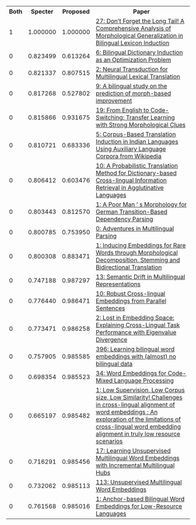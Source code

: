 <html><table><tr>
<th>Both</th>
<th>Specter</th>
<th>Proposed</th>
<th>Paper</th>
</tr>
<tr>
<td>1</td>
<td>1.000000</td>
<td>1.000000</td>
<td><a href="https://www.semanticscholar.org/paper/38c1f516c3f8a4c3df6eacee7fc3702599b542cd">27: Don’t Forget the Long Tail! A Comprehensive Analysis of Morphological Generalization in Bilingual Lexicon Induction</a></td>
</tr>
<tr>
<td>0</td>
<td>0.823499</td>
<td>0.613264</td>
<td><a href="https://www.semanticscholar.org/paper/1ea847a6a0fb972681cf30ead4c5fd19eed3c057">6: Bilingual Dictionary Induction as an Optimization Problem</a></td>
</tr>
<tr>
<td>0</td>
<td>0.821337</td>
<td>0.807515</td>
<td><a href="https://www.semanticscholar.org/paper/eed276afdb70875e2694dfb6e9b37ca332b3fd7a">2: Neural Transduction for Multilingual Lexical Translation</a></td>
</tr>
<tr>
<td>0</td>
<td>0.817268</td>
<td>0.527802</td>
<td><a href="https://www.semanticscholar.org/paper/147771788504d2c11f8701be8b35af7f3758d74c">9: A bilingual study on the prediction of morph-based improvement</a></td>
</tr>
<tr>
<td>0</td>
<td>0.815866</td>
<td>0.931675</td>
<td><a href="https://www.semanticscholar.org/paper/71901b0476961981162a6a4086eaa40012becfce">19: From English to Code-Switching: Transfer Learning with Strong Morphological Clues</a></td>
</tr>
<tr>
<td>0</td>
<td>0.810721</td>
<td>0.683336</td>
<td><a href="https://www.semanticscholar.org/paper/c9db52015ef9ed6e0f2bfaa64b1a2b38ef4329d6">5: Corpus-Based Translation Induction in Indian Languages Using Auxiliary Language Corpora from Wikipedia</a></td>
</tr>
<tr>
<td>0</td>
<td>0.806412</td>
<td>0.603476</td>
<td><a href="https://www.semanticscholar.org/paper/e317f111f0a95a053b3ee1b12da03541d4004a5f">10: A Probabilistic Translation Method for Dictionary-based Cross-lingual Information Retrieval in Agglutinative Languages</a></td>
</tr>
<tr>
<td>0</td>
<td>0.803443</td>
<td>0.812570</td>
<td><a href="https://www.semanticscholar.org/paper/26294ac481abbc702c1d7076a9c9ed19c775f6d4">1: A Poor Man ’ s Morphology for German Transition-Based Dependency Parsing</a></td>
</tr>
<tr>
<td>0</td>
<td>0.800785</td>
<td>0.753950</td>
<td><a href="https://www.semanticscholar.org/paper/ac43735357f043aa70217f5f7b53506eefdea429">0: Adventures in Multilingual Parsing</a></td>
</tr>
<tr>
<td>0</td>
<td>0.800308</td>
<td>0.883471</td>
<td><a href="https://www.semanticscholar.org/paper/221ecd892155edc144fe7ae2939c00f629818fb4">1: Inducing Embeddings for Rare Words through Morphological Decomposition, Stemming and Bidirectional Translation</a></td>
</tr>
<tr>
<td>0</td>
<td>0.747188</td>
<td>0.987297</td>
<td><a href="https://www.semanticscholar.org/paper/0640d060e840a150dcff3a4cbf4cf4c0e5258c07">13: Semantic Drift in Multilingual Representations</a></td>
</tr>
<tr>
<td>0</td>
<td>0.776440</td>
<td>0.986471</td>
<td><a href="https://www.semanticscholar.org/paper/9bf7a633dbf364d08508babe824158093ffef867">10: Robust Cross-lingual Embeddings from Parallel Sentences</a></td>
</tr>
<tr>
<td>0</td>
<td>0.773471</td>
<td>0.986258</td>
<td><a href="https://www.semanticscholar.org/paper/634dfa990f4df024e781a0bd6182d20ffab4be3e">2: Lost in Embedding Space: Explaining Cross-Lingual Task Performance with Eigenvalue Divergence</a></td>
</tr>
<tr>
<td>0</td>
<td>0.757905</td>
<td>0.985585</td>
<td><a href="https://www.semanticscholar.org/paper/11fdffe08eb1b08bfa8e3fdabe1accfd0e336be3">396: Learning bilingual word embeddings with (almost) no bilingual data</a></td>
</tr>
<tr>
<td>0</td>
<td>0.698354</td>
<td>0.985523</td>
<td><a href="https://www.semanticscholar.org/paper/017209a8e532590ba28dbc58264bc84ad822326a">34: Word Embeddings for Code-Mixed Language Processing</a></td>
</tr>
<tr>
<td>0</td>
<td>0.665197</td>
<td>0.985482</td>
<td><a href="https://www.semanticscholar.org/paper/d5a12c61052dff20ca47c040c6efaa94b29a1a51">1: Low Supervision, Low Corpus size, Low Similarity! Challenges in cross-lingual alignment of word embeddings : An exploration of the limitations of cross-lingual word embedding alignment in truly low resource scenarios</a></td>
</tr>
<tr>
<td>0</td>
<td>0.716291</td>
<td>0.985456</td>
<td><a href="https://www.semanticscholar.org/paper/ffa84a0d62b69c4555a872c268bd7187f678798a">17: Learning Unsupervised Multilingual Word Embeddings with Incremental Multilingual Hubs</a></td>
</tr>
<tr>
<td>0</td>
<td>0.732062</td>
<td>0.985113</td>
<td><a href="https://www.semanticscholar.org/paper/77808bb2dbd415e888463386d6b50e8d55f84e32">113: Unsupervised Multilingual Word Embeddings</a></td>
</tr>
<tr>
<td>0</td>
<td>0.761568</td>
<td>0.985016</td>
<td><a href="https://www.semanticscholar.org/paper/5e161653faa3a7739841d28c2d57ac76718b1e17">1: Anchor-based Bilingual Word Embeddings for Low-Resource Languages</a></td>
</tr>
</table></html>
